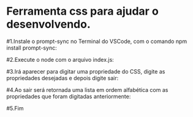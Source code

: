 # Ferramenta css para ajudar o desenvolvendo.
#1.Instale o prompt-sync no Terminal do VSCode, com o comando npm install prompt-sync:

#2.Execute o node com o arquivo index.js:

#3.Irá aparecer para digitar uma propriedade do CSS, digite as propriedades desejadas e depois digite sair:

#4.Ao sair será retornada uma lista em ordem alfabética com as propriedades que foram digitadas anteriormente:

#5.Fim
